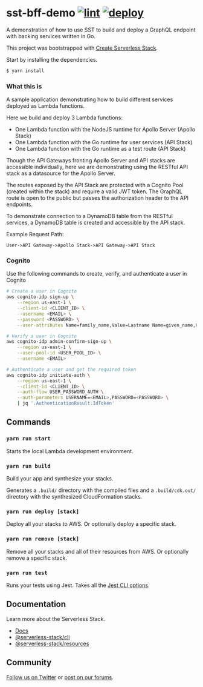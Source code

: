 # sst-bff-demo [![lint](https://github.com/cliffom/sst-bff-demo/actions/workflows/lint.yml/badge.svg?branch=main)](https://github.com/cliffom/sst-bff-demo/actions/workflows/lint.yml) [![deploy](https://github.com/cliffom/sst-bff-demo/actions/workflows/deploy.yml/badge.svg)](https://github.com/cliffom/sst-bff-demo/actions/workflows/deploy.yml)

A demonstration of how to use SST to build and deploy a GraphQL endpoint with backing services
written in Go.

This project was bootstrapped with
[Create Serverless Stack](https://docs.serverless-stack.com/packages/create-serverless-stack).

Start by installing the dependencies.

```bash
$ yarn install
```

### What this is

A sample application demonstrating how to build different services deployed as
Lambda functions.

Here we build and deploy 3 Lambda functions:
- One Lambda function with the NodeJS runtime for Apollo Server (Apollo Stack)
- One Lambda function with the Go runtime for user services (API Stack)
- One Lambda function with the Go runtime as a test route (API Stack)

Though the API Gateways fronting Apollo Server and API stacks are accessible
individually, here we are demonstrating using the RESTful API stack as a
datasource for the Apollo Server.

The routes exposed by the API Stack are protected with a Cognito Pool
(created within the stack) and require a valid JWT token. The GraphQL
route is open to the public but passes the authorization header to the
API endpoints.

To demonstrate connection to a DynamoDB table from the RESTful services, a
DynamoDB table is created and accessible by the API stack.

Example Request Path:

```
User->API Gateway->Apollo Stack->API Gateway->API Stack
```

### Cognito

Use the following commands to create, verify, and authenticate a user in Cognito

```sh
# Create a user in Cognito
aws cognito-idp sign-up \
    --region us-east-1 \
    --client-id <CLIENT_ID> \
    --username <EMAIL> \
    --password <PASSWORD> \
    --user-attributes Name=family_name,Value=Lastname Name=given_name,Value=Firstname

# Verify a user in Cognito
aws cognito-idp admin-confirm-sign-up \
    --region us-east-1 \
    --user-pool-id <USER_POOL_ID> \
    --username <EMAIL>

# Authenticate a user and get the required token
aws cognito-idp initiate-auth \
    --region us-east-1 \
    --client-id <CLIENT_ID> \
    --auth-flow USER_PASSWORD_AUTH \
    --auth-parameters USERNAME=<EMAIL>,PASSWORD=<PASSWORD> \
    | jq '.AuthenticationResult.IdToken'
```

## Commands

### `yarn run start`

Starts the local Lambda development environment.

### `yarn run build`

Build your app and synthesize your stacks.

Generates a `.build/` directory with the compiled files and a `.build/cdk.out/` directory with the
synthesized CloudFormation stacks.

### `yarn run deploy [stack]`

Deploy all your stacks to AWS. Or optionally deploy a specific stack.

### `yarn run remove [stack]`

Remove all your stacks and all of their resources from AWS. Or optionally remove a specific stack.

### `yarn run test`

Runs your tests using Jest. Takes all the [Jest CLI options](https://jestjs.io/docs/en/cli).

## Documentation

Learn more about the Serverless Stack.

- [Docs](https://docs.serverless-stack.com)
- [@serverless-stack/cli](https://docs.serverless-stack.com/packages/cli)
- [@serverless-stack/resources](https://docs.serverless-stack.com/packages/resources)

## Community

[Follow us on Twitter](https://twitter.com/ServerlessStack) or
[post on our forums](https://discourse.serverless-stack.com).
